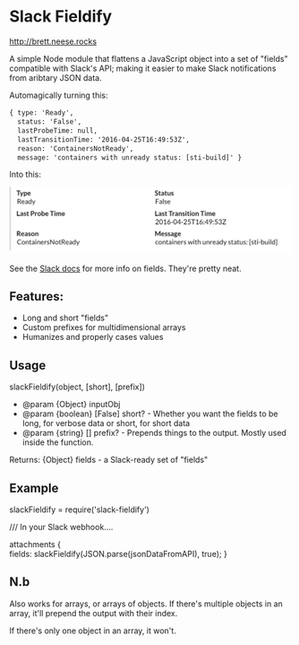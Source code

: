 # Slack Fieldify 
http://brett.neese.rocks

A simple Node module that flattens a JavaScript object into a set of "fields" compatible with Slack's API; making it easier to make Slack notifications from aribtary JSON data.  

Automagically turning this:

```
{ type: 'Ready',
  status: 'False',
  lastProbeTime: null,
  lastTransitionTime: '2016-04-25T16:49:53Z',
  reason: 'ContainersNotReady',
  message: 'containers with unready status: [sti-build]' }
```

Into this:

![Screenshot](screenshot.png)


See the [Slack docs](https://api.slack.com/docs/attachments#fields) for more info on fields. They're pretty neat.
 
## Features: 

- Long and short "fields"
- Custom prefixes for multidimensional arrays
- Humanizes and properly cases values

## Usage 
slackFieldify(object, [short], [prefix])

- @param  {Object} inputObj 
- @param  {boolean} [False] short? - Whether you want the fields to be long, for verbose data or short, for short data  
- @param  {string} [] prefix? - Prepends things to the output. Mostly used inside the function. 

Returns: {Object} fields - a Slack-ready set of "fields" 

## Example
slackFieldify = require('slack-fieldify')

/// In your Slack webhook....

attachments {     
    fields: slackFieldify(JSON.parse(jsonDataFromAPI), true);
}

## N.b 

Also works for arrays, or arrays of objects. If there's multiple objects in an array,
it'll prepend the output with their index. 

If there's only one object in an array, it won't. 
